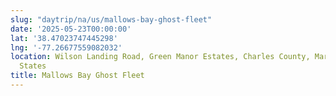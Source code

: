 ```yaml
---
slug: "daytrip/na/us/mallows-bay-ghost-fleet"
date: '2025-05-23T00:00:00'
lat: '38.47023747445298'
lng: '-77.26677559082032'
location: Wilson Landing Road, Green Manor Estates, Charles County, Maryland, United
  States
title: Mallows Bay Ghost Fleet
---
```



